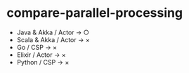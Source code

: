 # compare-parallel-processing

 - Java & Akka / Actor -> ○
 - Scala & Akka / Actor -> ×
 - Go / CSP -> ×
 - Elixir / Actor -> ×
 - Python / CSP -> ×
 
